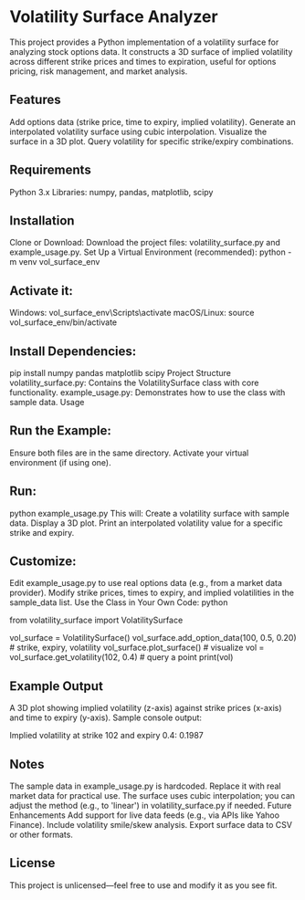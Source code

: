 # Volatility Surface Analyzer

This project provides a Python implementation of a volatility surface for analyzing stock options data. It constructs a 3D surface of implied volatility across different strike prices and times to expiration, useful for options pricing, risk management, and market analysis.

Features
----------
Add options data (strike price, time to expiry, implied volatility).
Generate an interpolated volatility surface using cubic interpolation.
Visualize the surface in a 3D plot.
Query volatility for specific strike/expiry combinations.

Requirements
--------------
Python 3.x
Libraries: numpy, pandas, matplotlib, scipy

Installation
--------------
Clone or Download:
Download the project files: volatility_surface.py and example_usage.py.
Set Up a Virtual Environment (recommended):
python -m venv vol_surface_env

Activate it:
--------------
Windows: vol_surface_env\Scripts\activate
macOS/Linux: source vol_surface_env/bin/activate

Install Dependencies:
------------------------
pip install numpy pandas matplotlib scipy
Project Structure
volatility_surface.py: Contains the VolatilitySurface class with core functionality.
example_usage.py: Demonstrates how to use the class with sample data.
Usage

Run the Example:
------------------
Ensure both files are in the same directory.
Activate your virtual environment (if using one).

Run:
-----
python example_usage.py
This will:
Create a volatility surface with sample data.
Display a 3D plot.
Print an interpolated volatility value for a specific strike and expiry.

Customize:
--------------
Edit example_usage.py to use real options data (e.g., from a market data provider).
Modify strike prices, times to expiry, and implied volatilities in the sample_data list.
Use the Class in Your Own Code:
python


from volatility_surface import VolatilitySurface

vol_surface = VolatilitySurface()
vol_surface.add_option_data(100, 0.5, 0.20)  # strike, expiry, volatility
vol_surface.plot_surface()  # visualize
vol = vol_surface.get_volatility(102, 0.4)  # query a point
print(vol)

Example Output
---------------
A 3D plot showing implied volatility (z-axis) against strike prices (x-axis) and time to expiry (y-axis).
Sample console output:


Implied volatility at strike 102 and expiry 0.4: 0.1987

Notes
-------
The sample data in example_usage.py is hardcoded. Replace it with real market data for practical use.
The surface uses cubic interpolation; you can adjust the method (e.g., to 'linear') in volatility_surface.py if needed.
Future Enhancements
Add support for live data feeds (e.g., via APIs like Yahoo Finance).
Include volatility smile/skew analysis.
Export surface data to CSV or other formats.

License
---------
This project is unlicensed—feel free to use and modify it as you see fit.


